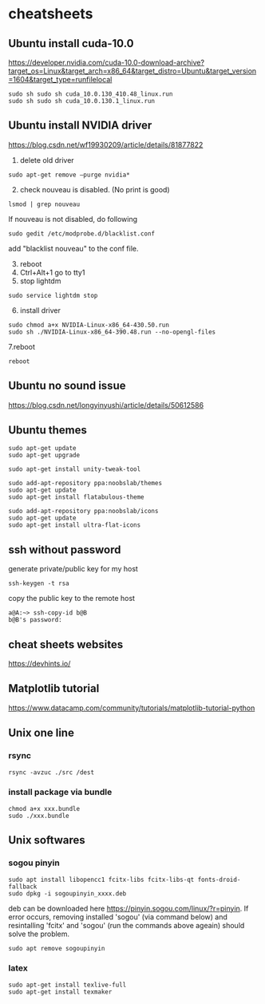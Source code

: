 # cheatsheets

## Ubuntu install cuda-10.0
https://developer.nvidia.com/cuda-10.0-download-archive?target_os=Linux&target_arch=x86_64&target_distro=Ubuntu&target_version=1604&target_type=runfilelocal
```
sudo sh sudo sh cuda_10.0.130_410.48_linux.run
sudo sh sudo sh cuda_10.0.130.1_linux.run
```

## Ubuntu install NVIDIA driver
https://blog.csdn.net/wf19930209/article/details/81877822

1. delete old driver
```
sudo apt-get remove –purge nvidia*
```

2. check nouveau is disabled. (No print is good)
```
lsmod | grep nouveau
```
If nouveau is not disabled, do following
```
sudo gedit /etc/modprobe.d/blacklist.conf
```
add "blacklist nouveau" to the conf file. 

3. reboot
4. Ctrl+Alt+1 go to tty1
5. stop lightdm
```
sudo service lightdm stop
```

6. install driver
```
sudo chmod a+x NVIDIA-Linux-x86_64-430.50.run
sudo sh ./NVIDIA-Linux-x86_64-390.48.run --no-opengl-files
```

7.reboot
```
reboot
```

## Ubuntu no sound issue
https://blog.csdn.net/longyinyushi/article/details/50612586

## Ubuntu themes
```shell
sudo apt-get update
sudo apt-get upgrade
```
```shell
sudo apt-get install unity-tweak-tool
```
```shell
sudo add-apt-repository ppa:noobslab/themes
sudo apt-get update
sudo apt-get install flatabulous-theme
```
```shell
sudo add-apt-repository ppa:noobslab/icons
sudo apt-get update
sudo apt-get install ultra-flat-icons
```

## ssh without password
generate private/public key for my host
```shell
ssh-keygen -t rsa
```
copy the public key to the remote host
```
a@A:~> ssh-copy-id b@B
b@B's password: 
```

## cheat sheets websites
https://devhints.io/

## Matplotlib tutorial
https://www.datacamp.com/community/tutorials/matplotlib-tutorial-python

## Unix one line
### rsync 
```shell
rsync -avzuc ./src /dest
```
### install package via bundle
```shell
chmod a+x xxx.bundle
sudo ./xxx.bundle
```
## Unix softwares
### sogou pinyin
```shell
sudo apt install libopencc1 fcitx-libs fcitx-libs-qt fonts-droid-fallback  
sudo dpkg -i sogoupinyin_xxxx.deb  
```
deb can be downloaded here https://pinyin.sogou.com/linux/?r=pinyin.
If error occurs, removing installed 'sogou' (via command below) and resintalling 'fcitx' and 'sogou' (run the commands above ageain) should solve the problem.
```shell
sudo apt remove sogoupinyin  
```
### latex
```shell
sudo apt-get install texlive-full  
sudo apt-get install texmaker
```
